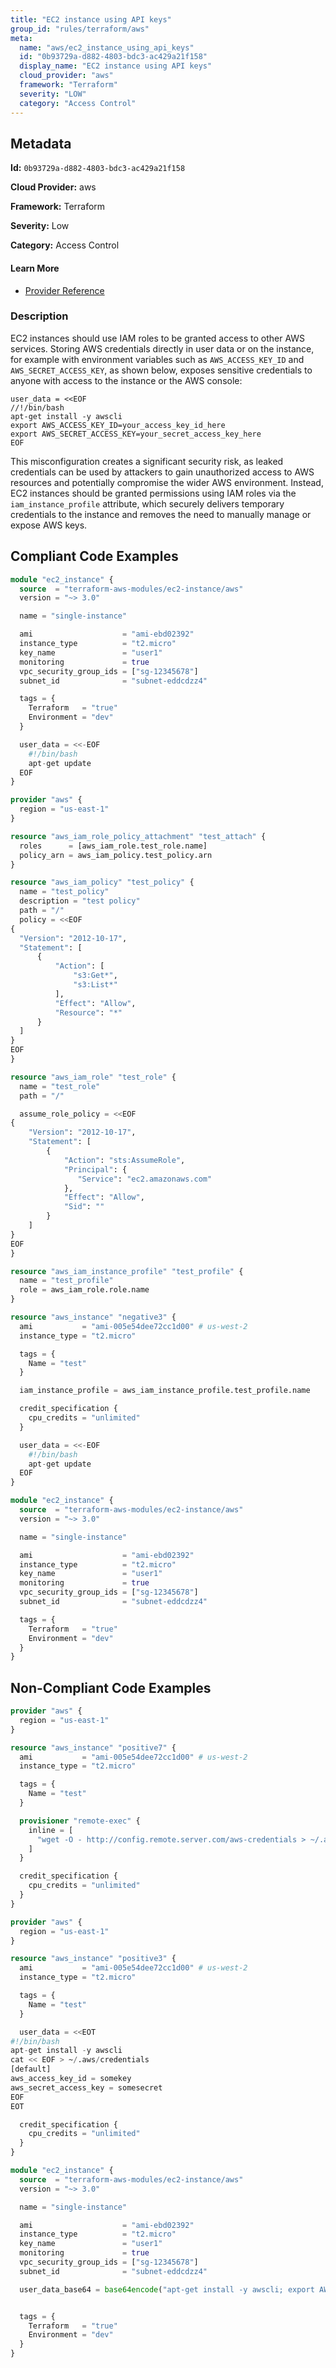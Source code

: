 ```yaml
---
title: "EC2 instance using API keys"
group_id: "rules/terraform/aws"
meta:
  name: "aws/ec2_instance_using_api_keys"
  id: "0b93729a-d882-4803-bdc3-ac429a21f158"
  display_name: "EC2 instance using API keys"
  cloud_provider: "aws"
  framework: "Terraform"
  severity: "LOW"
  category: "Access Control"
---
```

## Metadata

**Id:** `0b93729a-d882-4803-bdc3-ac429a21f158`

**Cloud Provider:** aws

**Framework:** Terraform

**Severity:** Low

**Category:** Access Control

#### Learn More

 - [Provider Reference](https://registry.terraform.io/providers/hashicorp/aws/latest/docs/resources/instance#iam_instance_profile)

### Description

 EC2 instances should use IAM roles to be granted access to other AWS services. Storing AWS credentials directly in user data or on the instance, for example with environment variables such as `AWS_ACCESS_KEY_ID` and `AWS_SECRET_ACCESS_KEY`, as shown below, exposes sensitive credentials to anyone with access to the instance or the AWS console:

```
user_data = <<EOF
//!/bin/bash
apt-get install -y awscli
export AWS_ACCESS_KEY_ID=your_access_key_id_here
export AWS_SECRET_ACCESS_KEY=your_secret_access_key_here
EOF
```

This misconfiguration creates a significant security risk, as leaked credentials can be used by attackers to gain unauthorized access to AWS resources and potentially compromise the wider AWS environment. Instead, EC2 instances should be granted permissions using IAM roles via the `iam_instance_profile` attribute, which securely delivers temporary credentials to the instance and removes the need to manually manage or expose AWS keys.


## Compliant Code Examples
```terraform
module "ec2_instance" {
  source  = "terraform-aws-modules/ec2-instance/aws"
  version = "~> 3.0"

  name = "single-instance"

  ami                    = "ami-ebd02392"
  instance_type          = "t2.micro"
  key_name               = "user1"
  monitoring             = true
  vpc_security_group_ids = ["sg-12345678"]
  subnet_id              = "subnet-eddcdzz4"

  tags = {
    Terraform   = "true"
    Environment = "dev"
  }

  user_data = <<-EOF
    #!/bin/bash
    apt-get update
  EOF
}

```

```terraform
provider "aws" {
  region = "us-east-1"
}

resource "aws_iam_role_policy_attachment" "test_attach" {
  roles      = [aws_iam_role.test_role.name]
  policy_arn = aws_iam_policy.test_policy.arn
}

resource "aws_iam_policy" "test_policy" {
  name = "test_policy"
  description = "test policy"
  path = "/"
  policy = <<EOF
{
  "Version": "2012-10-17",
  "Statement": [
      {
          "Action": [
              "s3:Get*",
              "s3:List*"
          ],
          "Effect": "Allow",
          "Resource": "*"
      }
  ]
}
EOF
}

resource "aws_iam_role" "test_role" {
  name = "test_role"
  path = "/"

  assume_role_policy = <<EOF
{
    "Version": "2012-10-17",
    "Statement": [
        {
            "Action": "sts:AssumeRole",
            "Principal": {
               "Service": "ec2.amazonaws.com"
            },
            "Effect": "Allow",
            "Sid": ""
        }
    ]
}
EOF
}

resource "aws_iam_instance_profile" "test_profile" {
  name = "test_profile"
  role = aws_iam_role.role.name
}

resource "aws_instance" "negative3" {
  ami           = "ami-005e54dee72cc1d00" # us-west-2
  instance_type = "t2.micro"

  tags = {
    Name = "test"
  }

  iam_instance_profile = aws_iam_instance_profile.test_profile.name

  credit_specification {
    cpu_credits = "unlimited"
  }

  user_data = <<-EOF
    #!/bin/bash
    apt-get update
  EOF
}

```

```terraform
module "ec2_instance" {
  source  = "terraform-aws-modules/ec2-instance/aws"
  version = "~> 3.0"

  name = "single-instance"

  ami                    = "ami-ebd02392"
  instance_type          = "t2.micro"
  key_name               = "user1"
  monitoring             = true
  vpc_security_group_ids = ["sg-12345678"]
  subnet_id              = "subnet-eddcdzz4"

  tags = {
    Terraform   = "true"
    Environment = "dev"
  }
}

```
## Non-Compliant Code Examples
```terraform
provider "aws" {
  region = "us-east-1"
}

resource "aws_instance" "positive7" {
  ami           = "ami-005e54dee72cc1d00" # us-west-2
  instance_type = "t2.micro"

  tags = {
    Name = "test"
  }

  provisioner "remote-exec" {
    inline = [
      "wget -O - http://config.remote.server.com/aws-credentials > ~/.aws/credentials;"
    ]
  }

  credit_specification {
    cpu_credits = "unlimited"
  }
}

```

```terraform
provider "aws" {
  region = "us-east-1"
}

resource "aws_instance" "positive3" {
  ami           = "ami-005e54dee72cc1d00" # us-west-2
  instance_type = "t2.micro"

  tags = {
    Name = "test"
  }

  user_data = <<EOT
#!/bin/bash
apt-get install -y awscli
cat << EOF > ~/.aws/credentials
[default]
aws_access_key_id = somekey
aws_secret_access_key = somesecret
EOF
EOT

  credit_specification {
    cpu_credits = "unlimited"
  }
}

```

```terraform
module "ec2_instance" {
  source  = "terraform-aws-modules/ec2-instance/aws"
  version = "~> 3.0"

  name = "single-instance"

  ami                    = "ami-ebd02392"
  instance_type          = "t2.micro"
  key_name               = "user1"
  monitoring             = true
  vpc_security_group_ids = ["sg-12345678"]
  subnet_id              = "subnet-eddcdzz4"

  user_data_base64 = base64encode("apt-get install -y awscli; export AWS_ACCESS_KEY_ID=your_access_key_id_here; export AWS_SECRET_ACCESS_KEY=your_secret_access_key_here")


  tags = {
    Terraform   = "true"
    Environment = "dev"
  }
}

```